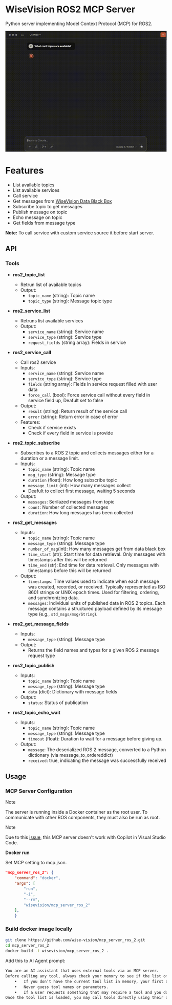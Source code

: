 
# WiseVision ROS2 MCP Server

Python server implementing Model Context Protocol (MCP) for ROS2.

![Demo](docs/assets/mcp-ros2-server.gif)

# Features
- List available topics 
- List available services 
- Call service
- Get messages from [WiseVision Data Black Box](https://github.com/wise-vision/wisevision_data_black_box)
- Subscribe topic to get messages
- Publish message on topic
- Echo message on topic
- Get fields from message type


**Note:** To call service with custom service source it before start server.

## API

### Tools

- **ros2_topic_list**
    - Retrun list of available topics
    - Output:
        - `topic_name` (string): Topic name
        - `topic_type` (string): Message topic type

- **ros2_service_list**
    - Retruns list available services
    - Output:
        - `service_name` (string): Service name
        - `service_type` (string): Service type
        - `request_fields` (string array): Fields in service

- **ros2_service_call**
    - Call ros2 service
    - Inputs:
        - `service_name` (string): Service name
        - `service_type` (string): Service type
        - `fields` (string array): Fields in service request filled with user data
        - `force_call` (bool): Force service call without every field in service field up, Deafult set to false
    - Output:
        - `result` (string): Return result of the service call
        - `error` (string): Return error in case of error
    - Features:
        - Check if service exists
        - Check if every field in service is provide

- **ros2_topic_subscribe**
    - Subscribes to a ROS 2 topic and collects messages either for a duration or a message limit.
    - Inputs:
        - `topic_name` (string): Topic name
        - `msg_type` (string): Message type
        - `duration` (float): How long subscribe topic
        - `message_limit` (int): How many messages collect
        - Deafult to collect first message, waiting 5 seconds
    - Output:
        - `messages`: Serilazed messages from topic
        - `count`: Number of collected messages
        - `duration`: How long messages has been collected

- **ros2_get_messages**
    - Inputs:
        - `topic_name` (string): Topic name
        - `message_type` (string): Message type
        - `number_of_msg`(int): How many messages get from data black box
        - `time_start` (str): Start time for data retrieval. Only messages with timestamps after this will be returned
        - `time_end` (str):  End time for data retrieval. Only messages with timestamps before this will be returned
    - Output:
        - `timestamps`: Time values used to indicate when each message was created, recorded, or received. Typically represented as ISO 8601 strings or UNIX epoch times. Used for filtering, ordering, and synchronizing data.
        - `messages`: Individual units of published data in ROS 2 topics. Each message contains a structured payload defined by its message type (e.g., `std_msgs/msg/String`).

- **ros2_get_message_fields**
    - Inputs:
        - `message_type` (string): Message type
    - Output:
        - Returns the field names and types for a given ROS 2 message request type

- **ros2_topic_publish**
    - Inputs:
        - `topic_name` (string): Topic name
        - `message_type` (string): Message type
        - `data` (dict): Dictionary with message fields
    - Output:
        - `status`: Status of publication

- **ros2_topic_echo_wait**
    - Inputs:
        - `topic_name` (string): Topic name
        - `message_type` (string): Message type
        - `timeout` (float): Duration to wait for a message before giving up.
    - Output:
        - `message`: The deserialized ROS 2 message, converted to a Python dictionary (via message_to_ordereddict)
        - `received`: true, indicating the message was successfully received

## Usage

### MCP Server Configuration
> [!NOTE]
> The server is running inside a Docker container as the root user. To communicate with other ROS components, they must also be run as root.

> [!NOTE]
> Due to this [issue](https://github.com/microsoft/vscode-copilot-release/issues/7505), this MCP server doesn't work with Copilot in Visual Studio Code.

**Docker run**

Set MCP setting to mcp.json.
```json
"mcp_server_ros_2": {
    "command": "docker",
    "args": [
        "run",
        "-i",
        "--rm",
        "wisevision/mcp_server_ros_2"
    ],
    }

```

### Build docker image locally
```bash
git clone https://github.com/wise-vision/mcp_server_ros_2.git
cd mcp_server_ros_2
docker build -t wisevision/mcp_server_ros_2 .
```


Add  this to AI Agent prompt:
```txt
You are an AI assistant that uses external tools via an MCP server.
Before calling any tool, always check your memory to see if the list of available tools is known.
	•	If you don’t have the current tool list in memory, your first action should be to call the list-tools tool.
	•	Never guess tool names or parameters.
	•	If a user requests something that may require a tool and you don’t have the right tool info, ask them or call list-tools first.
Once the tool list is loaded, you may call tools directly using their documented names and schemas.
```